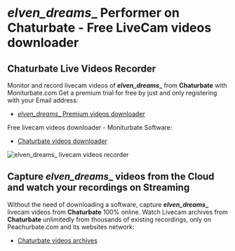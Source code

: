 # _elven_dreams__ Performer on Chaturbate - Free LiveCam videos downloader

## Chaturbate Live Videos Recorder

Monitor and record livecam videos of **_elven_dreams__** from **Chaturbate** with Moniturbate.com
Get a premium trial for free by just and only registering with your Email address:
* [_elven_dreams__ Premium videos downloader](https://moniturbate.com/request-demo-licence-key.html)

Free livecam videos downloader - Moniturbate Software:
* [Chaturbate videos downloader](https://moniturbate.com/moniturbate-download-software.html)

![_elven_dreams__ livecam videos recorder](https://peachurnet.com/templates/moniturbate-software.png)


## Capture _elven_dreams__ videos from the Cloud and watch your recordings on Streaming

Without the need of downloading a software, capture **_elven_dreams__** livecam videos from **Chaturbate** 100% online.
Watch Livecam archives from **Chaturbate** unlimitedly from thousands of existing recordings, only on Peachurbate.com and its websites network:
* [Chaturbate videos archives](https://peachurnet.com/)